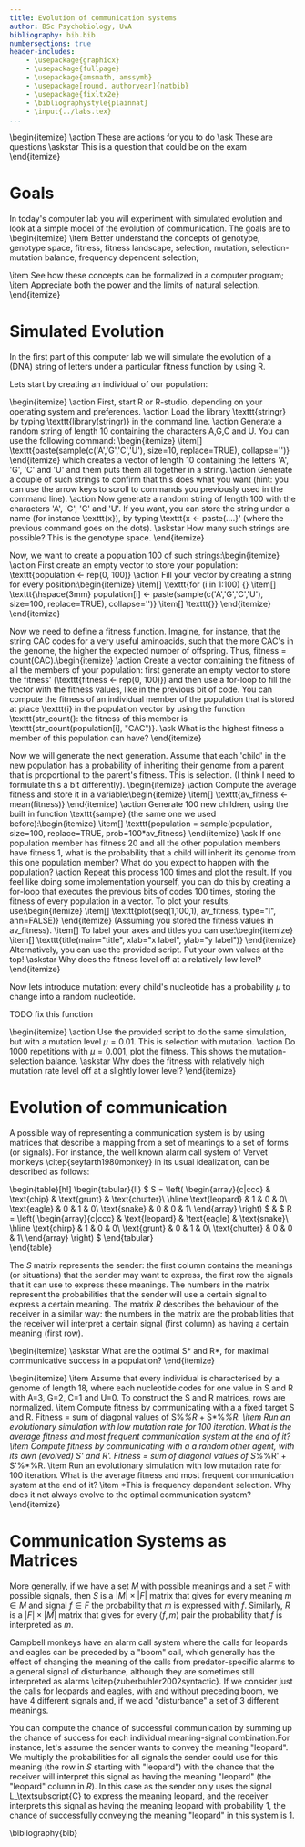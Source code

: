 ```yaml
---
title: Evolution of communication systems
author: BSc Psychobiology, UvA
bibliography: bib.bib
numbersections: true
header-includes:
    - \usepackage{graphicx}
    - \usepackage{fullpage}
    - \usepackage{amsmath, amssymb}
    - \usepackage[round, authoryear]{natbib}
    - \usepackage{fixltx2e}
    - \bibliographystyle{plainnat}
    - \input{../labs.tex}
...
```


\begin{itemize}
\action These are actions for you to do
\ask These are questions
\askstar This is a question that could be on the exam
\end{itemize}

# Goals

In today's computer lab you will experiment with simulated evolution and look at a simple model of the evolution of communication. The goals are to
\begin{itemize}
\item Better understand the concepts of genotype, genotype space, fitness, fitness landscape, selection, mutation, selection-mutation balance, frequency dependent selection;

\item See how these concepts can be formalized in a computer program;
\item Appreciate both the power and the limits of natural selection.
\end{itemize}

# Simulated Evolution

In the first part of this computer lab we will simulate the evolution of a (DNA) string of letters under a particular fitness function by using R. 

Lets start by creating an individual of our population: 

\begin{itemize}
    \action First, start R or R-studio, depending on your operating system and preferences.
    \action Load the library \texttt{stringr} by typing \texttt{library(stringr)} in the command line.
    \action Generate a random string of length 10 containing the characters A,G,C and U. You can use the following command:
    \begin{itemize}
        \item[] \texttt{paste(sample(c('A','G','C','U'), size=10, replace=TRUE), collapse='')}
    \end{itemize} which creates a vector of length 10 containing the letters 'A', 'G', 'C' and 'U' and them puts them all together in a string.
    \action Generate a couple of such strings to confirm that this does what you want (hint: you can use the arrow keys to scroll to commands you previously used in the command line).
    \action Now generate a random string of length 100 with the characters 'A', 'G', 'C' and 'U'. If you want, you can store the string under a name (for instance \texttt{x}), by typing \texttt{x <- paste(....}' (where the previous command goes on the dots).
    \askstar How many such strings are possible? This is the genotype space.
\end{itemize}

Now, we want to create a population 100 of such strings:\begin{itemize}
    \action First create an empty vector to store your population: \texttt{population <- rep(0, 100)}
    \action Fill your vector by creating a string for every position:\begin{itemize}
        \item[] \texttt{for (i in 1:100) \{}
        \item[] \texttt{\hspace{3mm} population[i] <- paste(sample(c('A','G','C','U'), size=100, replace=TRUE), collapse='')}
        \item[] \texttt{\}}
    \end{itemize}
\end{itemize}

Now we need to define a fitness function. Imagine, for instance, that the string CAC codes for a very useful aminoacids, such that the more CAC's in the genome, the higher the expected number of offspring. Thus, fitness = count(CAC).\begin{itemize}
    \action Create a vector containing the fitness of all the members of your population: first generate an empty vector to store the fitness' (\texttt{fitness <- rep(0, 100)}) and then use a for-loop to fill the vector with the fitness values, like in the previous bit of code. You can compute the fitness of an individual member of the population that is stored at place \texttt{i} in the population vector by using the function \texttt{str\_count(}: the fitness of this member is \texttt{str\_count(population[i], "CAC")}.
    \ask What is the highest fitness a member of this population can have?
\end{itemize}

Now we will generate the next generation. Assume that each 'child' in the new population has a probability of inheriting their genome from a parent that is proportional to the parent's fitness. This is selection. (I think I need to formulate this a bit differently).
\begin{itemize}
    \action Compute the average fitness and store it in a variable:\begin{itemize}
        \item[] \texttt{av\_fitness <- mean(fitness)}
    \end{itemize}
    \action Generate 100 new children, using the built in function \texttt{sample} (the same one we used before):\begin{itemize}
        \item[] \texttt{population = sample(population, size=100, replace=TRUE, prob=100*av\_fitness}
    \end{itemize}
    \ask If one population member has fitness 20 and all the other population members have fitness 1, what is the probability that a child will inherit its genome from this one population member? What do you expect to happen with the population?
    \action Repeat this process 100 times and plot the result. If you feel like doing some implementation yourself, you can do this by creating a for-loop that executes the previous bits of codes 100 times, storing the fitness of every population in a vector. To plot your results, use:\begin{itemize}
        \item[] \texttt{plot(seq(1,100,1), av\_fitness, type="l", ann=FALSE)}
    \end{itemize}
    (Assuming you stored the fitness values in av\_fitness).
    \item[] To label your axes and titles you can use:\begin{itemize}
        \item[] \texttt{title(main="title", xlab="x label", ylab="y label")}
    \end{itemize}
    Alternatively, you can use the provided script. Put your own values at the top!
    \askstar Why does the fitness level off at a relatively low level?
\end{itemize}

Now lets introduce mutation: every child's nucleotide has a probability $\mu$ to change into a random nucleotide.

TODO fix this function

\begin{itemize}
    \action Use the provided script to do the same simulation, but with a mutation level $\mu=0.01$. This is selection with mutation.
    \action Do 1000 repetitions with $\mu=0.001$, plot the fitness. This shows the mutation-selection balance.
    \askstar Why does the fitness with relatively high mutation rate level off at a slightly lower level?
\end{itemize}

# Evolution of communication

A possible way of representing a communication system is by using matrices that describe a mapping from a set of meanings to a set of forms (or signals). For instance, the well known alarm call system of Vervet monkeys \citep{seyfarth1980monkey} in its usual idealization, can be described as follows:

\begin{table}[h!]
\begin{tabular}{ll}
$
S =
\left(
\begin{array}{c|ccc}
& \text{chip} & \text{grunt} & \text{chutter}\\
\hline
\text{leopard} & 1 & 0 & 0\\
\text{eagle} & 0 & 1 & 0\\
\text{snake} & 0 & 0 & 1\\
\end{array}
\right)
$
&
$
R =
\left(
\begin{array}{c|ccc}
& \text{leopard} & \text{eagle} & \text{snake}\\
\hline
\text{chirp} & 1 & 0 & 0\\
\text{grunt} & 0 & 1 & 0\\
\text{chutter} & 0 & 0 & 1\\
\end{array}
\right)
$
\end{tabular}  
\end{table}

The $S$ matrix represents the sender: the first column contains the meanings (or situations) that the sender may want to express, the first row the signals that it can use to express these meanings. The numbers in the matrix represent the probabilities that the sender will use a certain signal to express a certain meaning. The matrix $R$ describes the behaviour of the receiver in a similar way: the numbers in the matrix are the probabilities that the receiver will interpret a certain signal (first column) as having a certain meaning (first row).

\begin{itemize}
\askstar What are the optimal S* and R*, for maximal communicative success in a population?
\end{itemize}

\begin{itemize}
\item Assume that every individual is characterised by a genome of length 18, where each nucleotide codes for one value in S and R with A=3, G=2, C=1 and U=0. To construct the S and R matrices, rows are normalized.
\item Compute fitness by communicating with a a fixed target S and R. Fitness = sum of diagonal values of S\%*\%R* + S*\%*\%R.
\item Run an evolutionary simulation with low mutation rate for 100 iteration. What is the average fitness and most frequent communication system at the end of it?
\item Compute fitness by communicating with a a random other agent, with its own (evolved) S' and R'. Fitness = sum of diagonal values of S\%*\%R' + S'\%*\%R.
\item Run an evolutionary simulation with low mutation rate for 100 iteration. What is the average fitness and most frequent communication system at the end of it?
\item *This is frequency dependent selection. Why does it not always evolve to the optimal communication system?
\end{itemize}




# Communication Systems as Matrices

More generally, if we have a set $M$ with possible meanings and a set $F$ with possible signals, then $S$ is a $|M|\times|F|$ matrix that gives for every meaning $m\in M$ and signal $f\in F$ the probability that $m$ is expressed with $f$. Similarly, $R$ is a $|F|\times|M|$ matrix that gives for every $\langle f, m\rangle$ pair the probability that $f$ is interpreted as $m$.


Campbell monkeys have an alarm call system where the calls for leopards and eagles can be preceded by a "boom" call, which generally has the effect of changing the meaning of the calls from predator-specific alarms to a general signal of disturbance, although they are sometimes still interpreted as alarms \citep{zuberbuhler2002syntactic}. If we consider just the calls for leopards and eagles, with and without preceding boom, we have 4 different signals and, if we add "disturbance" a set of 3 different meanings.

You can compute the chance of successful communication by summing up the chance of success for each individual meaning-signal combination.For instance, let's assume the sender wants to convey the meaning "leopard". We multiply the probabilities for all signals the sender could use for this meaning (the row in $S$ starting with "leopard") with the chance that the receiver will interpret this signal as having the meaning "leopard" (the "leopard" column in $R$). In this case as the sender only uses the signal L_\textsubscript{C} to express the meaning leopard, and the receiver interprets this signal as having the meaning leopard with probability 1, the chance of successfully conveying the meaning "leopard" in this system is 1.


\bibliography{bib}
